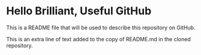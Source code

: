 # Hello Brilliant, Useful GitHub

This is a README file that will be used to describe this
repository on GitHub.

This is an extra line of text added to the copy
of README.md in the cloned repository.
